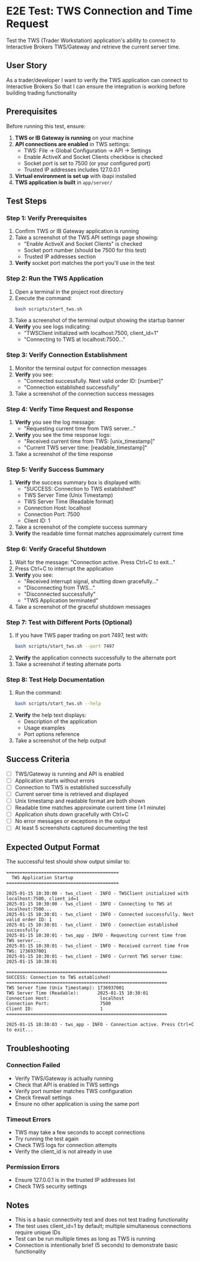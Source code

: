 # E2E Test: TWS Connection and Time Request

Test the TWS (Trader Workstation) application's ability to connect to Interactive Brokers TWS/Gateway and retrieve the current server time.

## User Story

As a trader/developer
I want to verify the TWS application can connect to Interactive Brokers
So that I can ensure the integration is working before building trading functionality

## Prerequisites

Before running this test, ensure:

1. **TWS or IB Gateway is running** on your machine
2. **API connections are enabled** in TWS settings:
   - TWS: File → Global Configuration → API → Settings
   - Enable ActiveX and Socket Clients checkbox is checked
   - Socket port is set to 7500 (or your configured port)
   - Trusted IP addresses includes 127.0.0.1
3. **Virtual environment is set up** with ibapi installed
4. **TWS application is built** in `app/server/`

## Test Steps

### Step 1: Verify Prerequisites
1. Confirm TWS or IB Gateway application is running
2. Take a screenshot of the TWS API settings page showing:
   - "Enable ActiveX and Socket Clients" is checked
   - Socket port number (should be 7500 for this test)
   - Trusted IP addresses section
3. **Verify** socket port matches the port you'll use in the test

### Step 2: Run the TWS Application
1. Open a terminal in the project root directory
2. Execute the command:
   ```bash
   bash scripts/start_tws.sh
   ```
3. Take a screenshot of the terminal output showing the startup banner
4. **Verify** you see logs indicating:
   - "TWSClient initialized with localhost:7500, client_id=1"
   - "Connecting to TWS at localhost:7500..."

### Step 3: Verify Connection Establishment
1. Monitor the terminal output for connection messages
2. **Verify** you see:
   - "Connected successfully. Next valid order ID: [number]"
   - "Connection established successfully"
3. Take a screenshot of the connection success messages

### Step 4: Verify Time Request and Response
1. **Verify** you see the log message:
   - "Requesting current time from TWS server..."
2. **Verify** you see the time response logs:
   - "Received current time from TWS: [unix_timestamp]"
   - "Current TWS server time: [readable_timestamp]"
3. Take a screenshot of the time response

### Step 5: Verify Success Summary
1. **Verify** the success summary box is displayed with:
   - "SUCCESS: Connection to TWS established!"
   - TWS Server Time (Unix Timestamp)
   - TWS Server Time (Readable format)
   - Connection Host: localhost
   - Connection Port: 7500
   - Client ID: 1
2. Take a screenshot of the complete success summary
3. **Verify** the readable time format matches approximately current time

### Step 6: Verify Graceful Shutdown
1. Wait for the message: "Connection active. Press Ctrl+C to exit..."
2. Press Ctrl+C to interrupt the application
3. **Verify** you see:
   - "Received interrupt signal, shutting down gracefully..."
   - "Disconnecting from TWS..."
   - "Disconnected successfully"
   - "TWS Application terminated"
4. Take a screenshot of the graceful shutdown messages

### Step 7: Test with Different Ports (Optional)
1. If you have TWS paper trading on port 7497, test with:
   ```bash
   bash scripts/start_tws.sh --port 7497
   ```
2. **Verify** the application connects successfully to the alternate port
3. Take a screenshot if testing alternate ports

### Step 8: Test Help Documentation
1. Run the command:
   ```bash
   bash scripts/start_tws.sh --help
   ```
2. **Verify** the help text displays:
   - Description of the application
   - Usage examples
   - Port options reference
3. Take a screenshot of the help output

## Success Criteria

- [ ] TWS/Gateway is running and API is enabled
- [ ] Application starts without errors
- [ ] Connection to TWS is established successfully
- [ ] Current server time is retrieved and displayed
- [ ] Unix timestamp and readable format are both shown
- [ ] Readable time matches approximate current time (±1 minute)
- [ ] Application shuts down gracefully with Ctrl+C
- [ ] No error messages or exceptions in the output
- [ ] At least 5 screenshots captured documenting the test

## Expected Output Format

The successful test should show output similar to:

```
==========================================
  TWS Application Startup
==========================================

2025-01-15 10:30:00 - tws_client - INFO - TWSClient initialized with localhost:7500, client_id=1
2025-01-15 10:30:00 - tws_client - INFO - Connecting to TWS at localhost:7500...
2025-01-15 10:30:01 - tws_client - INFO - Connected successfully. Next valid order ID: 1
2025-01-15 10:30:01 - tws_client - INFO - Connection established successfully
2025-01-15 10:30:01 - tws_app - INFO - Requesting current time from TWS server...
2025-01-15 10:30:01 - tws_client - INFO - Received current time from TWS: 1736937001
2025-01-15 10:30:01 - tws_client - INFO - Current TWS server time: 2025-01-15 10:30:01

============================================================
SUCCESS: Connection to TWS established!
============================================================
TWS Server Time (Unix Timestamp): 1736937001
TWS Server Time (Readable):       2025-01-15 10:30:01
Connection Host:                   localhost
Connection Port:                   7500
Client ID:                         1
============================================================

2025-01-15 10:30:03 - tws_app - INFO - Connection active. Press Ctrl+C to exit...
```

## Troubleshooting

### Connection Failed
- Verify TWS/Gateway is actually running
- Check that API is enabled in TWS settings
- Verify port number matches TWS configuration
- Check firewall settings
- Ensure no other application is using the same port

### Timeout Errors
- TWS may take a few seconds to accept connections
- Try running the test again
- Check TWS logs for connection attempts
- Verify the client_id is not already in use

### Permission Errors
- Ensure 127.0.0.1 is in the trusted IP addresses list
- Check TWS security settings

## Notes

- This is a basic connectivity test and does not test trading functionality
- The test uses client_id=1 by default; multiple simultaneous connections require unique IDs
- Test can be run multiple times as long as TWS is running
- Connection is intentionally brief (5 seconds) to demonstrate basic functionality
